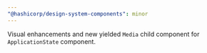 ```yaml
---
"@hashicorp/design-system-components": minor
---
```


Visual enhancements and new yielded `Media` child component for `ApplicationState` component.
